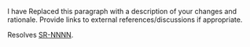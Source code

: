 <!-- What's in this pull request? -->
I have Replaced this paragraph with a description of your changes and rationale. Provide links to external references/discussions if appropriate.

<!-- If this pull request resolves any bugs in the Swift bug tracker, provide a link: -->
Resolves [SR-NNNN](https://bugs.swift.org/browse/SR-NNNN).

<!--
Before merging this pull request, you must run the Swift continuous integration tests.
For information about triggering CI builds via @swift-ci, see:
https://github.com/apple/swift/blob/master/docs/ContinuousIntegration.md#swift-ci

Thank you for your contribution to Swift!
-->

